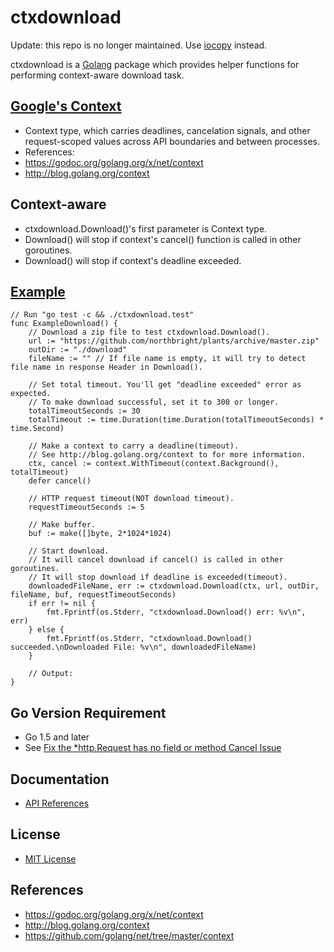 # ctxdownload

Update: this repo is no longer maintained. Use [iocopy](https://github.com/northbright/iocopy) instead.

ctxdownload is a [Golang](http://golang.org) package which provides helper functions for performing context-aware download task.

## [Google's Context](https://godoc.org/golang.org/x/net/context)
*  Context type, which carries deadlines, cancelation signals, and other request-scoped values across API boundaries and between processes.
*  References:
  * <https://godoc.org/golang.org/x/net/context>
  * <http://blog.golang.org/context> 

## Context-aware
*  ctxdownload.Download()'s first parameter is Context type.
  * Download() will stop if context's cancel() function is called in other goroutines.
  * Download() will stop if context's deadline exceeded.

## [Example](./ctxdownload_test.go)

    // Run "go test -c && ./ctxdownload.test"
    func ExampleDownload() {
        // Download a zip file to test ctxdownload.Download().
        url := "https://github.com/northbright/plants/archive/master.zip"
        outDir := "./download"
        fileName := "" // If file name is empty, it will try to detect file name in response Header in Download().

        // Set total timeout. You'll get "deadline exceeded" error as expected.
        // To make download successful, set it to 300 or longer.
        totalTimeoutSeconds := 30
        totalTimeout := time.Duration(time.Duration(totalTimeoutSeconds) * time.Second)

        // Make a context to carry a deadline(timeout).
        // See http://blog.golang.org/context to for more information.
        ctx, cancel := context.WithTimeout(context.Background(), totalTimeout)
        defer cancel()

        // HTTP request timeout(NOT download timeout).
        requestTimeoutSeconds := 5

        // Make buffer.
        buf := make([]byte, 2*1024*1024)

        // Start download.
        // It will cancel download if cancel() is called in other goroutines.
        // It will stop download if deadline is exceeded(timeout).
        downloadedFileName, err := ctxdownload.Download(ctx, url, outDir, fileName, buf, requestTimeoutSeconds)
        if err != nil {
            fmt.Fprintf(os.Stderr, "ctxdownload.Download() err: %v\n", err)
        } else {
            fmt.Fprintf(os.Stderr, "ctxdownload.Download() succeeded.\nDownloaded File: %v\n", downloadedFileName)
        }

        // Output:
    }

## Go Version Requirement
* Go 1.5 and later
* See [Fix the *http.Request has no field or method Cancel Issue](https://github.com/northbright/Notes/blob/master/Golang/http/fix-the-http-request-has-no-field-or-method-cancel-issue.md)

## Documentation
* [API References](https://godoc.org/github.com/northbright/ctx/ctxdownload)

## License
* [MIT License](./LICENSE)

## References
* <https://godoc.org/golang.org/x/net/context>
* <http://blog.golang.org/context>
* <https://github.com/golang/net/tree/master/context>
